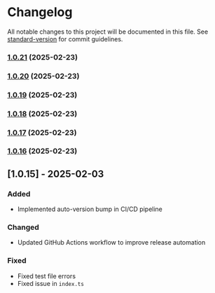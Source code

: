 # Changelog

All notable changes to this project will be documented in this file. See [standard-version](https://github.com/conventional-changelog/standard-version) for commit guidelines.

### [1.0.21](https://github.com/nassiry/base64plus/compare/v1.0.20...v1.0.21) (2025-02-23)

### [1.0.20](https://github.com/nassiry/base64plus/compare/v1.0.19...v1.0.20) (2025-02-23)

### [1.0.19](https://github.com/nassiry/base64plus/compare/v1.0.18...v1.0.19) (2025-02-23)

### [1.0.18](https://github.com/nassiry/base64plus/compare/v1.0.17...v1.0.18) (2025-02-23)

### [1.0.17](https://github.com/nassiry/base64plus/compare/v1.0.16...v1.0.17) (2025-02-23)

### [1.0.16](https://github.com/nassiry/base64plus/compare/v1.0.15...v1.0.16) (2025-02-23)

## [1.0.15] - 2025-02-03
### Added
- Implemented auto-version bump in CI/CD pipeline

### Changed
- Updated GitHub Actions workflow to improve release automation

### Fixed
- Fixed test file errors
- Fixed issue in `index.ts`
